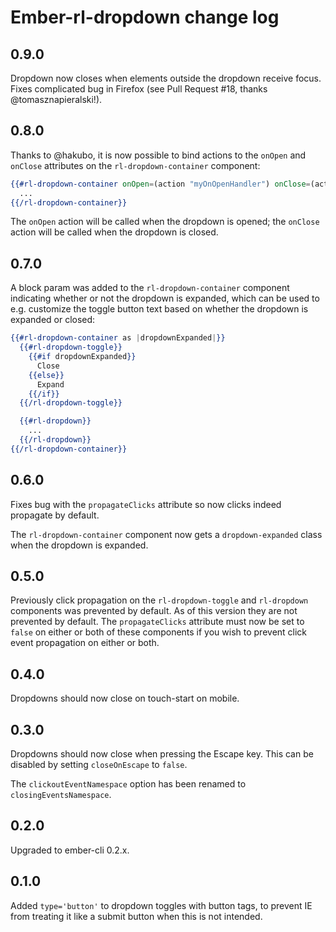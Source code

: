 # Ember-rl-dropdown change log

## 0.9.0

Dropdown now closes when elements outside the dropdown receive focus. Fixes complicated bug in Firefox (see Pull Request
#18, thanks @tomasznapieralski!). 

## 0.8.0

Thanks to @hakubo, it is now possible to bind actions to the `onOpen` and `onClose` attributes on the
`rl-dropdown-container` component:

```hbs
{{#rl-dropdown-container onOpen=(action "myOnOpenHandler") onClose=(action "myOnCloseHandler")}}
  ...
{{/rl-dropdown-container}}
```

The `onOpen` action will be called when the dropdown is opened; the `onClose` action will be called when the dropdown
is closed.  

## 0.7.0

A block param was added to the `rl-dropdown-container` component indicating whether or not the dropdown is expanded,
which can be used to e.g. customize the toggle button text based on whether the dropdown is expanded or closed:

```hbs
{{#rl-dropdown-container as |dropdownExpanded|}}
  {{#rl-dropdown-toggle}}
    {{#if dropdownExpanded}}
      Close
    {{else}}
      Expand
    {{/if}}
  {{/rl-dropdown-toggle}}

  {{#rl-dropdown}}
    ...
  {{/rl-dropdown}}
{{/rl-dropdown-container}}
```

## 0.6.0

Fixes bug with the `propagateClicks` attribute so now clicks indeed propagate by default.

The `rl-dropdown-container` component now gets a `dropdown-expanded` class when the dropdown is expanded.

## 0.5.0

Previously click propagation on the `rl-dropdown-toggle` and `rl-dropdown` components was prevented by default. As of
this version they are not prevented by default. The `propagateClicks` attribute must now be set to `false` on either or
both of these components if you wish to prevent click event propagation on either or both.

## 0.4.0

Dropdowns should now close on touch-start on mobile.

## 0.3.0

Dropdowns should now close when pressing the Escape key. This can be disabled by setting `closeOnEscape` to `false`.

The `clickoutEventNamespace` option has been renamed to `closingEventsNamespace`.

## 0.2.0

Upgraded to ember-cli 0.2.x.

## 0.1.0

Added `type='button'` to dropdown toggles with button tags, to prevent IE from treating it like a submit button when
this is not intended.
